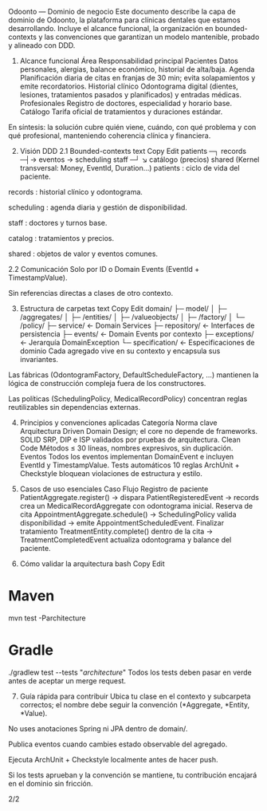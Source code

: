 Odoonto — Dominio de negocio
Este documento describe la capa de dominio de Odoonto, la plataforma para clínicas dentales que estamos desarrollando. Incluye el alcance funcional, la organización en bounded-contexts y las convenciones que garantizan un modelo mantenible, probado y alineado con DDD.

1. Alcance funcional
Área	Responsabilidad principal
Pacientes	Datos personales, alergias, balance económico, historial de alta/baja.
Agenda	Planificación diaria de citas en franjas de 30 min; evita solapamientos y emite recordatorios.
Historial clínico	Odontograma digital (dientes, lesiones, tratamientos pasados y planificados) y entradas médicas.
Profesionales	Registro de doctores, especialidad y horario base.
Catálogo	Tarifa oficial de tratamientos y duraciones estándar.

En síntesis: la solución cubre quién viene, cuándo, con qué problema y con qué profesional, manteniendo coherencia clínica y financiera.

2. Visión DDD
2.1 Bounded-contexts
text
Copy
Edit
patients   ─┐
records    ─┤→  eventos  →  scheduling
staff      ─┘            ↘  catálogo (precios)
shared         (Kernel transversal: Money, EventId, Duration…)
patients : ciclo de vida del paciente.

records : historial clínico y odontograma.

scheduling : agenda diaria y gestión de disponibilidad.

staff : doctores y turnos base.

catalog : tratamientos y precios.

shared : objetos de valor y eventos comunes.

2.2 Comunicación
Solo por ID o Domain Events (EventId + TimestampValue).

Sin referencias directas a clases de otro contexto.

3. Estructura de carpetas
text
Copy
Edit
domain/
├─ model/
│   ├─ <context>/aggregates/
│   ├─ <context>/entities/
│   ├─ <context>/valueobjects/
│   ├─ <context>/factory/
│   └─ <context>/policy/
├─ service/            ← Domain Services
├─ repository/         ← Interfaces de persistencia
├─ events/             ← Domain Events por contexto
├─ exceptions/         ← Jerarquía DomainException
└─ specification/      ← Especificaciones de dominio
Cada agregado vive en su contexto y encapsula sus invariantes.

Las fábricas (OdontogramFactory, DefaultScheduleFactory, …) mantienen la lógica de construcción compleja fuera de los constructores.

Las políticas (SchedulingPolicy, MedicalRecordPolicy) concentran reglas reutilizables sin dependencias externas.

4. Principios y convenciones aplicadas
Categoría	Norma clave
Arquitectura	Driven Domain Design; el core no depende de frameworks.
SOLID	SRP, DIP e ISP validados por pruebas de arquitectura.
Clean Code	Métodos ≤ 30 líneas, nombres expresivos, sin duplicación.
Eventos	Todos los eventos implementan DomainEvent e incluyen EventId y TimestampValue.
Tests automáticos	10 reglas ArchUnit + Checkstyle bloquean violaciones de estructura y estilo.

5. Casos de uso esenciales
Caso	Flujo
Registro de paciente	PatientAggregate.register() → dispara PatientRegisteredEvent → records crea un MedicalRecordAggregate con odontograma inicial.
Reserva de cita	AppointmentAggregate.schedule() → SchedulingPolicy valida disponibilidad → emite AppointmentScheduledEvent.
Finalizar tratamiento	TreatmentEntity.complete() dentro de la cita → TreatmentCompletedEvent actualiza odontograma y balance del paciente.

6. Cómo validar la arquitectura
bash
Copy
Edit
# Maven
mvn test -Parchitecture

# Gradle
./gradlew test --tests "*architecture*"
Todos los tests deben pasar en verde antes de aceptar un merge request.

7. Guía rápida para contribuir
Ubica tu clase en el contexto y subcarpeta correctos; el nombre debe seguir la convención (*Aggregate, *Entity, *Value).

No uses anotaciones Spring ni JPA dentro de domain/.

Publica eventos cuando cambies estado observable del agregado.

Ejecuta ArchUnit + Checkstyle localmente antes de hacer push.

Si los tests aprueban y la convención se mantiene, tu contribución encajará en el dominio sin fricción.


2/2







